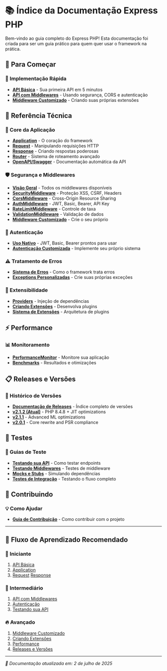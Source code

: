 # 📚 Índice da Documentação Express PHP

Bem-vindo ao guia completo do Express PHP! Esta documentação foi criada para ser um guia prático para quem quer usar o framework na prática.

## 🚀 Para Começar

### 📖 Implementação Rápida
- [**API Básica**](implementions/usage_basic.md) - Sua primeira API em 5 minutos
- [**API com Middlewares**](implementions/usage_with_middleware.md) - Usando segurança, CORS e autenticação
- [**Middleware Customizado**](implementions/usage_with_custom_middleware.md) - Criando suas próprias extensões

## 🔧 Referência Técnica

### 📡 Core da Aplicação
- [**Application**](techinical/application.md) - O coração do framework
- [**Request**](techinical/http/request.md) - Manipulando requisições HTTP
- [**Response**](techinical/http/response.md) - Criando respostas poderosas
- [**Router**](techinical/routing/router.md) - Sistema de roteamento avançado
- [**OpenAPI/Swagger**](techinical/http/openapi_documentation.md) - Documentação automática da API

### 🛡️ Segurança e Middlewares
- [**Visão Geral**](techinical/middleware/README.md) - Todos os middlewares disponíveis
- [**SecurityMiddleware**](techinical/middleware/SecurityMiddleware.md) - Proteção XSS, CSRF, Headers
- [**CorsMiddleware**](techinical/middleware/CorsMiddleware.md) - Cross-Origin Resource Sharing
- [**AuthMiddleware**](techinical/middleware/AuthMiddleware.md) - JWT, Basic, Bearer, API Key
- [**RateLimitMiddleware**](techinical/middleware/RateLimitMiddleware.md) - Controle de taxa
- [**ValidationMiddleware**](techinical/middleware/ValidationMiddleware.md) - Validação de dados
- [**Middleware Customizado**](techinical/middleware/CustomMiddleware.md) - Crie o seu próprio

### 🔐 Autenticação
- [**Uso Nativo**](techinical/authentication/usage_native.md) - JWT, Basic, Bearer prontos para usar
- [**Autenticação Customizada**](techinical/authentication/usage_custom.md) - Implemente seu próprio sistema

### ⚠️ Tratamento de Erros
- [**Sistema de Erros**](techinical/exceptions/ErrorHandling.md) - Como o framework trata erros
- [**Exceptions Personalizadas**](techinical/exceptions/CustomExceptions.md) - Crie suas próprias exceções

### 🧩 Extensibilidade
- [**Providers**](techinical/providers/usage.md) - Injeção de dependências
- [**Criando Extensões**](techinical/providers/extension.md) - Desenvolva plugins
- [**Sistema de Extensões**](techinical/extesions/README.md) - Arquitetura de plugins

## ⚡ Performance

### 📊 Monitoramento
- [**PerformanceMonitor**](performance/PerformanceMonitor.md) - Monitore sua aplicação
- [**Benchmarks**](performance/benchmarks/README.md) - Resultados e otimizações

## 📋 Releases e Versões

### 🚀 Histórico de Versões
- [**Documentação de Releases**](releases/README.md) - Índice completo de versões
- [**v2.1.2 (Atual)**](releases/FRAMEWORK_OVERVIEW_v2.1.2.md) - PHP 8.4.8 + JIT optimizations
- [**v2.1.1**](releases/FRAMEWORK_OVERVIEW_v2.1.1.md) - Advanced ML optimizations
- [**v2.0.1**](releases/FRAMEWORK_OVERVIEW_v2.0.1.md) - Core rewrite and PSR compliance

## 🧪 Testes

### 📝 Guias de Teste
- [**Testando sua API**](testing/api_testing.md) - Como testar endpoints
- [**Testando Middlewares**](testing/middleware_testing.md) - Testes de middleware
- [**Mocks e Stubs**](testing/mocks_and_stubs.md) - Simulando dependências
- [**Testes de Integração**](testing/integration_testing.md) - Testando o fluxo completo

## 🤝 Contribuindo

### 💡 Como Ajudar
- [**Guia de Contribuição**](contributing/README.md) - Como contribuir com o projeto

---

## 🎯 Fluxo de Aprendizado Recomendado

### 👶 Iniciante
1. [API Básica](implementions/usage_basic.md)
2. [Application](techinical/application.md)
3. [Request](techinical/http/request.md) [Response](techinical/http/response.md)

### 🚀 Intermediário
1. [API com Middlewares](implementions/usage_with_middleware.md)
2. [Autenticação](techinical/authentication/usage_native.md)
3. [Testando sua API](testing/api_testing.md)

### 🔥 Avançado
1. [Middleware Customizado](implementions/usage_with_custom_middleware.md)
2. [Criando Extensões](techinical/providers/extension.md)
3. [Performance](performance/PerformanceMonitor.md)
4. [Releases e Versões](releases/README.md)

---

*📖 Documentação atualizada em: 2 de julho de 2025*
